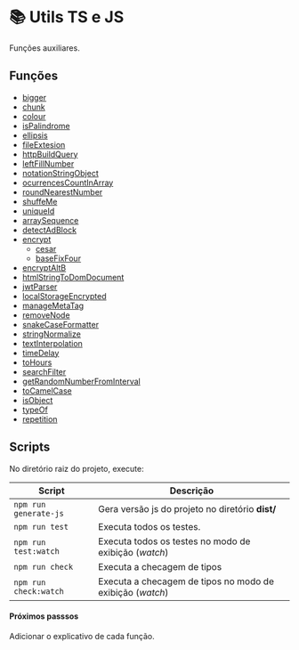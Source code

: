 # :books: Utils TS e JS

Funções auxiliares.

## Funções

- [bigger](./src/bigger)
- [chunk](./src/chunk)
- [colour](./src/colour)
- [isPalindrome](./src/isPalindrome)
- [ellipsis](./src/ellipsis)
- [fileExtesion](./src/fileExtesion)
- [httpBuildQuery](./src/httpBuildQuery)
- [leftFillNumber](./src/leftFillNumber)
- [notationStringObject](./src/notationStringObject)
- [ocurrencesCountInArray](./src/ocurrencesCountInArray)
- [roundNearestNumber](./src/roundNearestNumber)
- [shuffeMe](./src/shuffeMe)
- [uniqueId](./src/uniqueId)
- [arraySequence](./src/arraySequence)
- [detectAdBlock](./src/detectAdBlock)
- [encrypt](./src/encrypt)
  - [cesar](./src/encrypt/cesar)
  - [baseFixFour](./src/encrypt/baseFixFour)
- [encryptAltB](./src/encryptPlanB)
- [htmlStringToDomDocument](./src/htmlStringToDomDocument)
- [jwtParser](./src/jwtParser)
- [localStorageEncrypted](./src/localStorageEncrypted)
- [manageMetaTag](./src/manageMetaTag)
- [removeNode](./src/removeNode)
- [snakeCaseFormatter](./src/snakeCaseFormatter)
- [stringNormalize](./src/stringNormalize)
- [textInterpolation](./src/textInterpolation)
- [timeDelay](./src/timeDelay)
- [toHours](./src/toHours)
- [searchFilter](./src/searchFilter)
- [getRandomNumberFromInterval](./src/getRandomNumberFromInterval)
- [toCamelCase](./src/toCamelCase)
- [isObject](./src/isObject)
- [typeOf](./src/typeOf)
- [repetition](./src/repetition)

## Scripts

No diretório raiz do projeto, execute:

| Script                | Descrição                                                 |
| --------------------- | --------------------------------------------------------- |
| `npm run generate-js` | Gera versão js do projeto no diretório **dist/**          |
| `npm run test`        | Executa todos os testes.                                  |
| `npm run test:watch`  | Executa todos os testes no modo de exibição (_watch_)     |
| `npm run check`       | Executa a checagem de tipos                               |
| `npm run check:watch` | Executa a checagem de tipos no modo de exibição (_watch_) |

#### Próximos passsos

Adicionar o explicativo de cada função.
